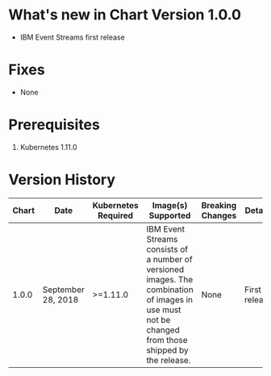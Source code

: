 # What's new in Chart Version 1.0.0

* IBM Event Streams first release

# Fixes
* None

# Prerequisites
1. Kubernetes 1.11.0

# Version History

| Chart | Date               | Kubernetes Required | Image(s) Supported | Breaking Changes | Details |
| ----- | ------------------ | ------------------- | ------------------ | ---------------- | ------- |
| 1.0.0 | September 28, 2018 | >=1.11.0            | IBM Event Streams consists of a number of versioned images. The combination of images in use must not be changed from those shipped by the release.                   | None             | First release
